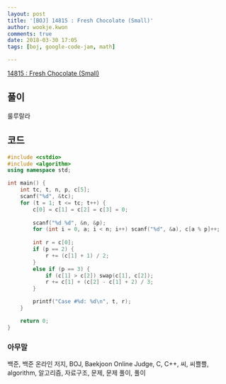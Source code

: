 ```yaml
---
layout: post
title: '[BOJ] 14815 : Fresh Chocolate (Small)'
author: wookje.kwon
comments: true
date: 2018-03-30 17:05
tags: [boj, google-code-jam, math]

---
```


[14815 : Fresh Chocolate (Small)](https://www.acmicpc.net/problem/14815)

## 풀이

룰루랄라

## 코드

```cpp
#include <cstdio>
#include <algorithm>
using namespace std;

int main() {
	int tc, t, n, p, c[5];
	scanf("%d", &tc);
	for (t = 1; t <= tc; t++) {
		c[0] = c[1] = c[2] = c[3] = 0;
		
		scanf("%d %d", &n, &p);
		for (int i = 0, a; i < n; i++) scanf("%d", &a), c[a % p]++;
		
		int r = c[0];
		if (p == 2) {
			r += (c[1] + 1) / 2;
		}
		else if (p == 3) {
			if (c[1] > c[2]) swap(c[1], c[2]);
			r += c[1] + (c[2] - c[1] + 2) / 3;
		}

		printf("Case #%d: %d\n", t, r);
	}

	return 0;
}
```

### 아무말  
백준, 백준 온라인 저지, BOJ, Baekjoon Online Judge, C, C++, 씨, 씨쁠쁠, algorithm, 알고리즘, 자료구조, 문제, 문제 풀이, 풀이
